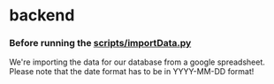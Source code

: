 # backend

### Before running the [scripts/importData.py](scripts/importData.py)

We're importing the data for our database from a google spreadsheet.
Please note that the date format has to be in YYYY-MM-DD format!
